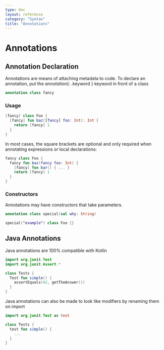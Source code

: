 ```yaml
---
type: doc
layout: reference
category: "Syntax"
title: "Annotations"
---
```


# Annotations

## Annotation Declaration
Annotations are means of attaching metadata to code. To declare an annotation, put the *annotation*{: .keyword } keyword in front of a class

``` kotlin
annotation class fancy
```

### Usage

``` kotlin
[fancy] class Foo {
  [fancy] fun baz([fancy] foo: Int): Int {
    return [fancy] 1
  }
}
```

In most cases, the square brackets are optional and only required when annotating expressions or local declarations:

``` kotlin
fancy class Foo {
  fancy fun baz(fancy foo: Int) {
    [fancy] fun bar() { ... }
    return [fancy] 1
  }
}
```

### Constructors

Annotations may have constructors that take parameters.

``` kotlin
annotation class special(val why: String)

special("example") class Foo {}
```

## Java Annotations

Java annotations are 100% compatible with Kotlin

``` kotlin
import org.junit.Test
import org.junit.Assert.*

class Tests {
  Test fun simple() {
    assertEquals(42, getTheAnswer())
  }
}
```

Java annotations can also be made to look like modifiers by renaming them on import

``` kotlin
import org.junit.Test as test

class Tests {
  test fun simple() {
    ...
  }
}
```


